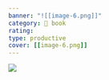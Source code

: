```yaml
---
banner: "![[image-6.png]]"
category: 📕 book
rating:
type: productive
cover: [[image-6.png]]
---
```


![](https://www.youtube.com/watch?v=tKkd6Zsz9gA)
